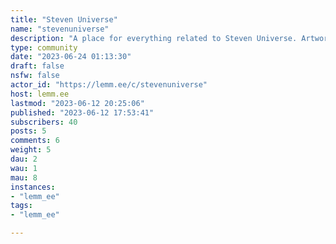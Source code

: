 ```yaml
---
title: "Steven Universe" 
name: "stevenuniverse"
description: "A place for everything related to Steven Universe. Artworks, memes, discussions and so on!Rules:- **NO NSFW** *(please)*- Credit the original authors if you use others' work"
type: community
date: "2023-06-24 01:13:30"
draft: false
nsfw: false
actor_id: "https://lemm.ee/c/stevenuniverse"
host: lemm.ee
lastmod: "2023-06-12 20:25:06"
published: "2023-06-12 17:53:41"
subscribers: 40
posts: 5
comments: 6
weight: 5
dau: 2
wau: 1
mau: 8
instances:
- "lemm_ee"
tags: 
- "lemm_ee"

---
```

